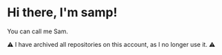 # Hi there, I'm samp! 

You can call me Sam.

⚠️ I have archived all repositories on this account, as I no longer use it. ⚠️
